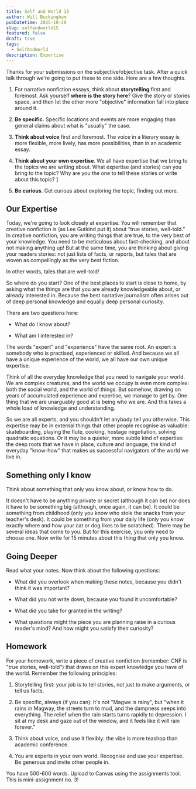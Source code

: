 ```yaml
---
title: Self and World 15
author: Will Buckingham
pubDatetime: 2025-10-29
slug: selfandworld15
featured: false
draft: true
tags:
  - SelfAndWorld
description: Expertise
---
```

Thanks for your submissions on the subjective/objective task. After a quick talk through we're going to put these to one side. Here are a few thoughts.

1.  For narrative nonfiction essays, think about **storytelling** first and foremost. Ask yourself **where is the story here**? Give the story or stories space, and then let the other more "objective" information fall into place around it.
    
2.  **Be specific.** Specific locations and events are more engaging than general claims about what is "usually" the case.
    
3.  **Think about voice** first and foremost. The voice in a literary essay is more flexible, more lively, has more possibilities, than in an academic essay.
    
4.  **Think about your own expertise**. We all have expertise that we bring to the topics we are writing about. What expertise (and stories) can you bring to the topic? Why are you the one to tell these stories or write about this topic? \]
    
5.  **Be curious**. Get curious about exploring the topic, finding out more.
    

## Our Expertise

Today, we're going to look closely at expertise. You will remember that creative nonfiction is (as Lee Gutkind put it) about “true stories, well-told.” In creative nonfiction, you are writing things that are true, to the very best of your knowledge. You need to be meticulous about fact-checking, and about not making anything up! But at the same time, you are thinking about giving your readers stories: not just lists of facts, or reports, but tales that are woven as compellingly as the very best fiction.

In other words, tales that are well-told!

So where do you start? One of the best places to start is close to home, by asking what the things are that you are already knowledgeable about, or already interested in. Because the best narrative journalism often arises out of deep personal knowledge and equally deep personal curiosity.

There are two questions here:

*   What do I know about?
    
*   What am I interested in?
    

The words "expert" and "experience" have the same root. An expert is somebody who is practised, experienced or skilled. And because we all have a unique experience of the world, we all have our own unique expertise.

Think of all the everyday knowledge that you need to navigate your world. We are complex creatures, and the world we occupy is even more complex: both the social world, and the world of things. But somehow, drawing on years of accumulated experience and expertise, we manage to get by. One thing that we are unarguably good at is being who we are. And this takes a whole load of knowledge and understanding.

So we are all experts, and you shouldn't let anybody tell you otherwise. This expertise may be in external things that other people recognise as valuable: skateboarding, playing the flute, cooking, hostage negotiation, solving quadratic equations. Or it may be a quieter, more subtle kind of expertise: the deep roots that we have in place, culture and language, the kind of everyday "know-how" that makes us successful navigators of the world we live in.

## Something only I know

Think about something that only you know about, or know how to do.

It doesn't have to be anything private or secret (although it can be) nor does it have to be something big (although, once again, it can be). It could be something from childhood (only you know who stole the snacks from your teacher's desk). It could be something from your daily life (only you know exactly where and how your cat or dog likes to be scratched). There may be several ideas that come to you. But for this exercise, you only need to choose one. Now write for 15 minutes about this thing that only you know.

## Going Deeper

Read what your notes. Now think about the following questions:

*   What did you overlook when making these notes, because you didn't think it was important?
    
*   What did you not write down, because you found it uncomfortable?
    
*   What did you take for granted in the writing?
    
*   What questions might the piece you are planning raise in a curious reader's mind? And how might you satisfy their curiosity?
    

## Homework

For your homework, write a piece of creative nonfiction (remember: CNF is "true stories, well-told") that draws on this expert knowledge you have of the world. Remember the following principles:

1.  Storytelling first: your job is to tell stories, not just to make arguments, or tell us facts.
    
2.  Be specific, always (if you can): it's not "Magwe is rainy", but "when it rains in Magway, the streets turn to mud, and the dampness seeps into everything. The relief when the rain starts turns rapidly to depression. I sit at my desk and gaze out of the window, and it feels like it will rain forever."
    
3.  Think about voice, and use it flexibly: the vibe is more teashop than academic conference.
    
4.  You are experts in your own world. Recognise and use your expertise. Be generous and invite other people in.
    

You have 500-600 words. Upload to Canvas using the assignments tool. This is mini-assignment no. 3!